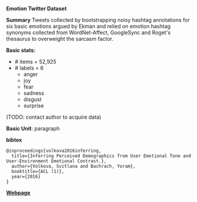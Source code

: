 **Emotion Twitter Dataset**

**Summary**
Tweets collected by bootstrapping noisy hashtag annotations for six basic emotions argued by Ekman and relied on emotion hashtag synonyms collected from WordNet-Affect, GoogleSync and Roget's thesaurus to overweight the sarcasm factor.

**Basic stats:**
+ \# items = 52,925
+ \# labels = 6
    - anger
    - joy
    - fear
    - sadness
    - disgust
    - surprise

(TODO: contact author to acquire data)

**Basic Unit**: paragraph

**bibtex**
```
@inproceedings{volkova2016inferring,
  title={Inferring Perceived Demographics from User Emotional Tone and User-Environment Emotional Contrast.},
  author={Volkova, Svitlana and Bachrach, Yoram},
  booktitle={ACL (1)},
  year={2016}
}
```

[**Webpage**](http://www.aclweb.org/anthology/P16-1148)


